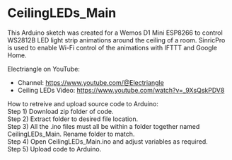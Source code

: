 # CeilingLEDs_Main
This Arduino sketch was created for a Wemos D1 Mini ESP8266 to control WS2812B LED light strip animations around the ceiling of a room. SinricPro is used to enable Wi-Fi control of the animations with IFTTT and Google Home.

Electriangle on YouTube:
- Channel: https://www.youtube.com/@Electriangle
- Ceiling LEDs Video: https://www.youtube.com/watch?v=_9XsQskPDV8


How to retreive and upload source code to Arduino:  
Step 1) Download zip folder of code.  
Step 2) Extract folder to desired file location.  
Step 3) All the .ino files must all be within a folder together named CeilingLEDs_Main. Rename folder to match.  
Step 4) Open CeilingLEDs_Main.ino and adjust variables as required.  
Step 5) Upload code to Arduino.  
